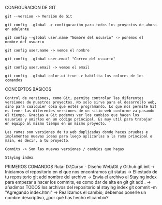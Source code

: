 CONFIGURACIÓN DE GIT

    git --version -> Versión de Git

    git config --global -> configuración para todos los proyectos de ahora en adelante

    git config --global user.name "Nombre del usuario" -> ponemos el nombre del usuario

    git config user.name -> vemos el nombre

    git config --global user.email "Correo del usuario"

    git config user.email -> vemos el email

    git config --global color.ui true -> habilita los colores de los comandos


CONCEPTOS BÁSICOS

    Control de versiones, como Git, permite controlar las diferentes versiones de nuestros proyectos. No solo sirve para el desarrollo web, sino para cualquier cosa que estés programando. Lo que nos permite Git es tener las diferentes versiones de un sitio web conforme va pasando el tiempo. Gracias a Git podemos ver los cambios que hacen los usuarios y unirlos en un código principal. Es muy util para trabajar en equipo al mismo tiempo en un mismo proyecto.

    Las ramas son versiones de tu web duplicadas donde haces pruebas e implementas nuevas ideas para luego aplicarlas a la rama principal o main, es decir, a tu proyecto.

    Commits -> Son las nuevas versiones / cambios que hagas

    Staying index

PRIMEROS COMANDOS
    Ruta: D:\Curso - Diseño Web\Git y Github
    git init -> Iniciamos el repositorio en el que nos encontramos
    git status -> El estado de tu repositorio
    git add nombre del archivo -> Envia el archivo al Staying index para empezar a hacer los commits, es como dar de alta en git
    git add . -> añadimos TODOS los archivos del repositorio al staying index
    git commit -m "Agregando index.html" -> Realizamos el cambio, debemos ponerle un nombre descriptivo, ¿por qué has hecho el cambio?